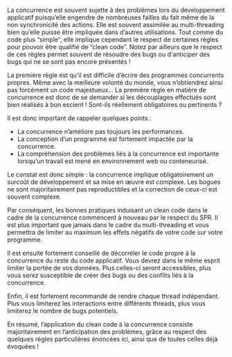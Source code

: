 La concurrence est souvent sujette à des problèmes lors du développement applicatif puisqu’elle engendre de nombreuses failles du fait même de la non synchronicité des actions. Elle est souvent assimilée au multi-threading bien qu’elle puisse être impliquée dans d’autres utilisations. Tout comme du code plus “simple”, elle implique cependant le respect de certaines règles pour pouvoir être qualifié de “clean code”. Notez par ailleurs que le respect de ces règles permet souvent de résoudre des bugs ou d'anticiper des bugs qui ne se sont pas encore présentés !

La première règle est qu’il est difficile d’écrire des programmes concurrents propres. Même avec la meilleure volonté du monde, vous n’obtiendrez ainsi pas forcément un code majestueux… La première règle en matière de concurrence est donc de se demander si les découplages effectués sont bien réalisés à bon escient ! Sont-ils réellement obligatoires ou pertinents ?

Il est donc important de rappeler quelques points : 

- La concurrence n’améliore pas toujours les performances.
- La conception d’un programme est fortement impactée par la concurrence.
- La compréhension des problèmes liés à la concurrence est importante lorsqu’un travail est mené en environnement web ou conteneurisé.

Le constat est donc simple : la concurrence implique obligatoirement un surcoût de développement et sa mise en œuvre est complexe. Les bogues ne sont majoritairement pas reproductibles et la correction de ceux-ci est souvent complexe.

Par conséquent, les bonnes pratiques induisant un clean code dans le cadre de la concurrence commencent à nouveau par le respect du SPR. Il est plus important que jamais dans le cadre du multi-threading et vous permettra de limiter au maximum les effets négatifs de votre code sur votre programme.

Il est ensuite fortement conseillé de décorréler le code propre à la concurrence du reste du code applicatif. Vous devrez dans le même esprit limiter la portée de vos données. Plus celles-ci seront accessibles, plus vous serez susceptible de créer des bugs ou des conflits liés à la concurrence.

Enfin, il est fortement recommandé de rendre chaque thread indépendant. Plus vous limiterez les interactions entre différents threads, plus vous limiterez le nombre de bugs potentiels.

En résumé, l’application du clean code à la concurrence consiste majoritairement en l’anticipation des problèmes, grâce au respect des quelques règles particulières énoncées ici, ainsi que de toutes celles déjà évoquées !
